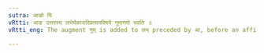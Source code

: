 ```yaml
---
sutra: आङो यि
vRtti: आङ उत्तरस्य लभेर्यकारादिप्रत्ययविषये नुमागमो भवति ॥
vRtti_eng: The augment नुम् is added to लभ् preceded by आ, before an affix beginning with य ॥

---
```


